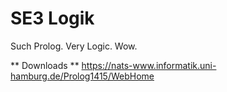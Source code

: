 SE3 Logik
=========

Such Prolog. Very Logic. Wow.

** Downloads **
https://nats-www.informatik.uni-hamburg.de/Prolog1415/WebHome
